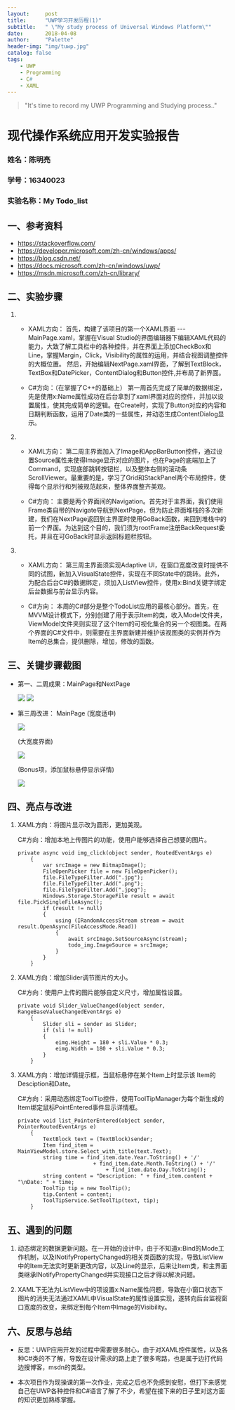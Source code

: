 ```yaml
---
layout:     post
title:      "UWP学习开发历程(1)"
subtitle:   " \"My study process of Universal Windows Platform\""
date:       2018-04-08
author:     "Palette" 
header-img: "img/tuwp.jpg"
catalog: false
tags:
    - UWP
    - Programming
    - C#
    - XAML
---
```


>  "It's time to record my UWP Programming and Studying process.."

# 现代操作系统应用开发实验报告

### 姓名：陈明亮
### 学号：16340023
### 实验名称：My Todo_list

## 一、参考资料
* https://stackoverflow.com/ 
* https://developer.microsoft.com/zh-cn/windows/apps/
* https://blog.csdn.net/
* https://docs.microsoft.com/zh-cn/windows/uwp/
* https://msdn.microsoft.com/zh-cn/library/

## 二、实验步骤
1. * XAML方向：
    首先，构建了该项目的第一个XAML界面 --- MainPage.xaml，掌握在Visual Studio的界面编辑器下编辑XAML代码的能力，大致了解工具栏中的各种控件，并在界面上添加CheckBox和Line，掌握Margin，Click，Visibility的属性的运用，并结合视图调整控件的大概位置。
    然后，开始编辑NextPage.xaml界面，了解到TextBlock，TextBox和DatePicker，ContentDialog和Button控件,并布局了新界面。

   * C#方向：（在掌握了C++的基础上）
    第一周首先完成了简单的数据绑定，先是使用x:Name属性成功在后台拿到了xaml界面对应的控件，并加以设置属性，使其完成简单的逻辑。在Create时，实现了Button对应的内容和日期判断函数，运用了Date类的一些属性，并动态生成ContentDialog显示。

2. * XAML方向：
    第二周主界面加入了Image和AppBarButton控件，通过设置Source属性来使得Image显示对应的图片，也在Page的底端加上了Command，实现底部跳转按钮栏，以及整体右侧的滚动条ScrollViewer。最重要的是，学习了Grid和StackPanel两个布局控件，使得每个显示行和列被规范起来，整体界面整齐美观。

   * C#方向：
    主要是两个界面间的Navigation。首先对于主界面，我们使用Frame类自带的Navigate导航到NextPage，但为防止界面堆栈的多次新建，我们在NextPage返回到主界面时使用GoBack函数，来回到堆栈中的前一个界面。为达到这个目的，我们须为rootFrame注册BackRequest委托，并且在可GoBack时显示返回标题栏按钮。

3. * XAML方向：
    第三周主界面须实现Adaptive UI，在窗口宽度改变时提供不同的试图，新加入VisualState控件，实现在不同State中的跳转。此外，为配合后台C#的数据绑定，须加入ListView控件，使用x:Bind关键字绑定后台数据与前台显示内容。

   * C#方向：
    本周的C#部分是整个TodoList应用的最核心部分。首先，在MVVM设计模式下，分别创建了用于表示Item的类，收入Model文件夹，ViewModel文件夹则实现了这个Item的可视化集合的另一个视图类。在两个界面的C#文件中，则需要在主界面新建并维护该视图类的实例并作为Item的总集合，提供删除，增加，修改的函数。


## 三、关键步骤截图
* 第一、二周成果：MainPage和NextPage

    ![](/img/tuwp/4.png)
    ![](/img/tuwp/2.png)

* 第三周改进：
    MainPage (宽度适中)
    
    ![](/img/tuwp/1.png)

    (大宽度界面)
    
    ![](/img/tuwp/3.png)

    (Bonus项，添加鼠标悬停显示详情)
    
    ![](/img/tuwp/5.png)


## 四、亮点与改进
1.  XAML方向：将图片显示改为圆形，更加美观。

    C#方向：增加本地上传图片的功能，使用户能够选择自己想要的图片。

    ``` 
    private async void img_click(object sender, RoutedEventArgs e)
        {
            var srcImage = new BitmapImage();
            FileOpenPicker file = new FileOpenPicker();
            file.FileTypeFilter.Add(".jpg");
            file.FileTypeFilter.Add(".png");
            file.FileTypeFilter.Add(".jpeg");
            Windows.Storage.StorageFile result = await file.PickSingleFileAsync();
            if (result != null)
            {
                using (IRandomAccessStream stream = await result.OpenAsync(FileAccessMode.Read))
                {
                    await srcImage.SetSourceAsync(stream);
                    todo_img.ImageSource = srcImage;
                }
            }
        } 
    ```

2.  XAML方向：增加Slider调节图片的大小。

    C#方向：使用户上传的图片能够自定义尺寸，增加属性设置。

    ```
    private void Slider_ValueChanged(object sender, RangeBaseValueChangedEventArgs e)
        {
            Slider sli = sender as Slider;
            if (sli != null)
            {
                eimg.Height = 180 + sli.Value * 0.3;
                eimg.Width = 180 + sli.Value * 0.3;
            }
        }
    ```

3.  XAML方向：增加详情提示框，当鼠标悬停在某个Item上时显示该    Item的Desciption和Date。

    C#方向：采用动态绑定ToolTip控件，使用ToolTipManager为每个新生成的Item绑定鼠标PointEntered事件显示详情框。

    ```
    private void list_PointerEntered(object sender, PointerRoutedEventArgs e)
        {
            TextBlock text = (TextBlock)sender;
            Item find_item = MainViewModel.store.Select_with_title(text.Text);
            string time = find_item.date.Year.ToString() + '/' 
                            + find_item.date.Month.ToString() + '/' 
                                + find_item.date.Day.ToString();
            string content = "Description: " + find_item.content + "\nDate: " + time;
            ToolTip tip = new ToolTip();
            tip.Content = content;
            ToolTipService.SetToolTip(text, tip);
        }
    ```

## 五、遇到的问题
1. 动态绑定的数据更新问题。在一开始的设计中，由于不知道x:Bind的Mode工作机制，以及INotifyPropertyChanged的相关类函数的实现，导致ListView中的Item无法实时更新更改内容，以及Line的显示，后来让Item类，和主界面类继承INotifyPropertyChanged并实现接口之后才得以解决问题。

2. XAML下无法为ListView中的项设置x:Name属性问题，导致在小窗口状态下图片的消失无法通过XAML中VisualState的属性设置实现，遂转向后台监视窗口宽度的改变，来绑定到每个Item中Image的Visibility。

## 六、反思与总结
* 反思：UWP应用开发的过程中需要很多耐心，由于对XAML控件属性，以及各种C#类的不了解，导致在设计需求的路上走了很多弯路，也是属于边打代码边搜博客，msdn的类型。

* 本次项目作为现操课的第一次作业，完成之后也不免感到安慰，但打下来感觉自己在UWP各种控件和C#语言了解了不少，希望在接下来的日子里对这方面的知识更加熟练掌握。